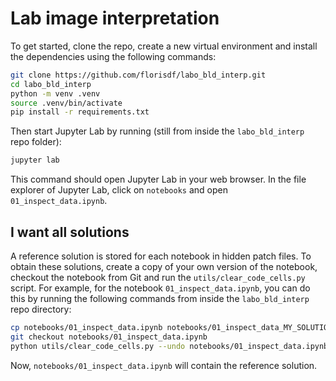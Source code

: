  # Lab image interpretation

To get started, clone the repo, create a new virtual environment and install the dependencies using the following commands:

```bash
git clone https://github.com/florisdf/labo_bld_interp.git
cd labo_bld_interp
python -m venv .venv
source .venv/bin/activate
pip install -r requirements.txt
```

Then start Jupyter Lab by running (still from inside the `labo_bld_interp` repo folder):

```bash
jupyter lab
```

This command should open Jupyter Lab in your web browser. In the file explorer of Jupyter Lab, click on `notebooks` and open `01_inspect_data.ipynb`.

## I want all solutions

A reference solution is stored for each notebook in hidden patch files. To obtain these solutions, create a copy of your own version of the notebook, checkout the notebook from Git and run the `utils/clear_code_cells.py` script. For example, for the notebook `01_inspect_data.ipynb`, you can do this by running the following commands from inside the `labo_bld_interp` repo directory:

```bash
cp notebooks/01_inspect_data.ipynb notebooks/01_inspect_data_MY_SOLUTION.ipynb
git checkout notebooks/01_inspect_data.ipynb
python utils/clear_code_cells.py --undo notebooks/01_inspect_data.ipynb
```

Now, `notebooks/01_inspect_data.ipynb` will contain the reference solution.
